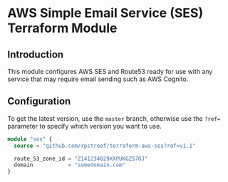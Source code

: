 # AWS Simple Email Service (SES) Terraform Module

## Introduction

This module configures AWS SES and Route53 ready for use with any service that may require email sending such as AWS Cognito.

## Configuration

To get the latest version, use the ``master`` branch, otherwise use the ``?ref=`` parameter to specify which version you want to use.

```terraform
module "ses" {
  source = "github.com/rpstreef/terraform-aws-ses?ref=v1.1"

  route_53_zone_id = "Z141234029XXPUKGZ57OJ"
  domain           = "somedomain.com"
}
```
